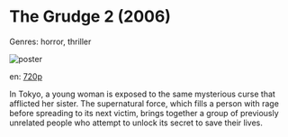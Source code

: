 # The Grudge 2 (2006)

Genres: horror, thriller

![poster](http://image.tmdb.org/t/p/w500/lPN7FyCuPDHwoupcuPT72cRE8lY.jpg)

en:
  [720p](magnet:?xt=urn:btih:F933AA40118AFA77691F57CFF6090EE235BC0E5B&tr=udp://glotorrents.pw:6969/announce&tr=udp://tracker.opentrackr.org:1337/announce&tr=udp://torrent.gresille.org:80/announce&tr=udp://tracker.openbittorrent.com:80&tr=udp://tracker.coppersurfer.tk:6969&tr=udp://tracker.leechers-paradise.org:6969&tr=udp://p4p.arenabg.ch:1337&tr=udp://tracker.internetwarriors.net:1337)
  


In Tokyo, a young woman is exposed to the same mysterious curse that afflicted her sister. The supernatural force, which fills a person with rage before spreading to its next victim, brings together a group of previously unrelated people who attempt to unlock its secret to save their lives.